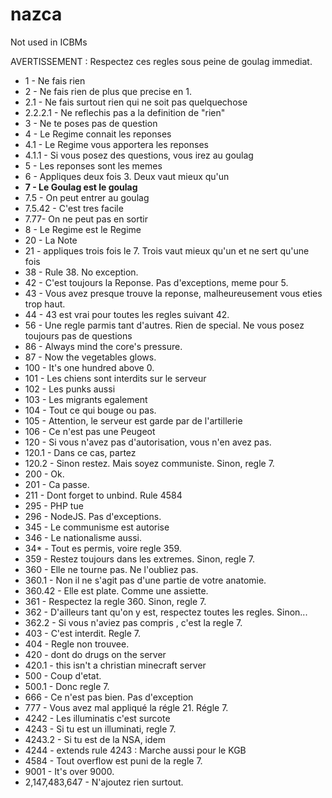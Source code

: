 # nazca
Not used in ICBMs

AVERTISSEMENT : Respectez ces regles sous peine de goulag immediat.

* 1 - Ne fais rien 
* 2 - Ne fais rien de plus que precise en 1. 
* 2.1 - Ne fais surtout rien qui ne soit pas quelquechose 
* 2.2.2.1 - Ne reflechis pas a la definition de "rien" 
* 3 - Ne te poses pas de question 
* 4 - Le Regime connait les reponses 
* 4.1 - Le Regime vous apportera les reponses 
* 4.1.1 - Si vous posez des questions, vous irez au goulag 
* 5 - Les reponses sont les memes 
* 6 - Appliques deux fois 3. Deux vaut mieux qu'un 
* **7 - Le Goulag est le goulag** 
* 7.5 - On peut entrer au goulag 
* 7.5.42 - C'est tres facile 
* 7.77- On ne peut pas en sortir 
* 8 - Le Regime est le Regime 
* 20 - La Note 
* 21 - appliques trois fois le 7. Trois vaut mieux qu'un et ne sert qu'une fois 
* 38 - Rule 38. No exception. 
* 42 - C'est toujours la Reponse. Pas d'exceptions, meme pour 5. 
* 43 - Vous avez presque trouve la reponse, malheureusement vous eties trop haut. 
* 44 - 43 est vrai pour toutes les regles suivant 42. 
* 56 - Une regle parmis tant d'autres. Rien de special. Ne vous posez toujours pas de questions
* 86 - Always mind the core's pressure.
* 87 - Now the vegetables glows.
* 100 - It's one hundred above 0.
* 101 - Les chiens sont interdits sur le serveur
* 102 - Les punks aussi
* 103 - Les migrants egalement
* 104 - Tout ce qui bouge ou pas.
* 105 - Attention, le serveur est garde par de l'artillerie
* 106 - Ce n'est pas une Peugeot
* 120 - Si vous n'avez pas d'autorisation, vous n'en avez pas.
* 120.1 - Dans ce cas, partez
* 120.2 - Sinon restez. Mais soyez communiste. Sinon, regle 7.
* 200 - Ok.
* 201 - Ca passe.
* 211 - Dont forget to unbind. Rule 4584
* 295 - PHP tue
* 296 - NodeJS. Pas d'exceptions.
* 345 - Le communisme est autorise
* 346 - Le nationalisme aussi.
* 34* - Tout es permis, voire regle 359.
* 359 - Restez toujours dans les extremes. Sinon, regle 7.
* 360 - Elle ne tourne pas. Ne l'oubliez pas.
* 360.1 - Non il ne s'agit pas d'une partie de votre anatomie.
* 360.42 - Elle est plate. Comme une assiette.
* 361 - Respectez la regle 360. Sinon, regle 7.
* 362 - D'ailleurs tant qu'on y est, respectez toutes les regles. Sinon...
* 362.2 - Si vous n'aviez pas compris , c'est la regle 7.
* 403 - C'est interdit. Regle 7.
* 404 - Regle non trouvee.
* 420 - dont do drugs on the server
* 420.1 - this isn't a christian minecraft server
* 500 - Coup d'etat.
* 500.1 - Donc regle 7.
* 666 - Ce n'est pas bien. Pas d'exception
* 777 - Vous avez mal appliqué la régle 21. Régle 7.
* 4242 - Les illuminatis c'est surcote
* 4243 - Si tu est un illuminati, regle 7.
* 4243.2 - Si tu est de la NSA, idem
* 4244 - extends rule 4243 : Marche aussi pour le KGB
* 4584 - Tout overflow est puni de la regle 7.
* 9001 - It's over 9000.
* 2,147,483,647 - N'ajoutez rien surtout.
